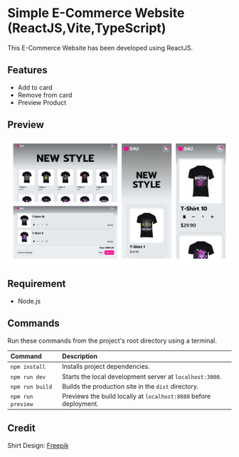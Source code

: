 # Simple E-Commerce Website (ReactJS,Vite,TypeScript)

This E-Commerce Website has been developed using ReactJS.

## Features
- Add to card
- Remove from card
- Preview Product

## Preview
![Preview](/Preview.png)

## Requirement
- Node.js

## Commands
Run these commands from the project's root directory using a terminal.

| Command           | Description                                                       |
| :---------------- | :---------------------------------------------------------------- |
| `npm install`     | Installs project dependencies.                                    |
| `npm run dev`     | Starts the local development server at `localhost:3000`.          |
| `npm run build`   | Builds the production site in the `dist` directory.               |
| `npm run preview` | Previews the build locally at `localhost:8080` before deployment. |

## Credit
Shirt Design: [Freepik](https://www.freepik.com/)
